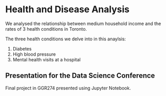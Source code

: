 # Health and Disease Analysis

We analysed the relationship between medium household income and the rates of 3 health conditions in Toronto.

The three health conditions we delve into in this anaylsis:
1. Diabetes 
2. High blood pressure
3. Mental health visits at a hospital

## Presentation for the Data Science Conference
Final project in GGR274 presented using Jupyter Notebook.

